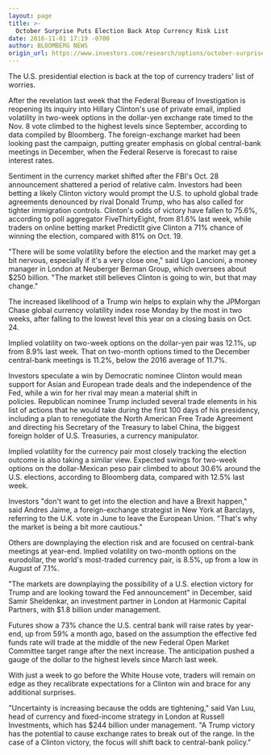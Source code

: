 ```yaml
---
layout: page
title: >-
  October Surprise Puts Election Back Atop Currency Risk List
date: 2016-11-01 17:19 -0700
author: BLOOMBERG NEWS
origin_url: https://www.investors.com/research/options/october-surprise-puts-u-s-vote-back-atop-currency-risk-list/
---
```





The U.S. presidential election is back at the top of currency traders' list of worries.


After the revelation last week that the Federal Bureau of Investigation is reopening its inquiry into Hillary Clinton's use of private email, implied volatility in two-week options in the dollar-yen exchange rate timed to the Nov. 8 vote climbed to the highest levels since September, according to data compiled by Bloomberg. The foreign-exchange market had been looking past the campaign, putting greater emphasis on global central-bank meetings in December, when the Federal Reserve is forecast to raise interest rates.


Sentiment in the currency market shifted after the FBI's Oct. 28 announcement shattered a period of relative calm. Investors had been betting a likely Clinton victory would prompt the U.S. to uphold global trade agreements denounced by rival Donald Trump, who has also called for tighter immigration controls. Clinton's odds of victory have fallen to 75.6%, according to poll aggregator FiveThirtyEight, from 81.6% last week, while traders on online betting market PredictIt give Clinton a 71% chance of winning the election, compared with 81% on Oct. 19.


"There will be some volatility before the election and the market may get a bit nervous, especially if it's a very close one," said Ugo Lancioni, a money manager in London at Neuberger Berman Group, which oversees about $250 billion. "The market still believes Clinton is going to win, but that may change."


The increased likelihood of a Trump win helps to explain why the JPMorgan Chase global currency volatility index rose Monday by the most in two weeks, after falling to the lowest level this year on a closing basis on Oct. 24.


Implied volatility on two-week options on the dollar-yen pair was 12.1%, up from 8.9% last week. That on two-month options timed to the December central-bank meetings is 11.2%, below the 2016 average of 11.7%.


Investors speculate a win by Democratic nominee Clinton would mean support for Asian and European trade deals and the independence of the Fed, while a win for her rival may mean a material shift in policies. Republican nominee Trump included several trade elements in his list of actions that he would take during the first 100 days of his presidency, including a plan to renegotiate the North American Free Trade Agreement and directing his Secretary of the Treasury to label China, the biggest foreign holder of U.S. Treasuries, a currency manipulator.


Implied volatility for the currency pair most closely tracking the election outcome is also taking a similar view. Expected swings for two-week options on the dollar-Mexican peso pair climbed to about 30.6% around the U.S. elections, according to Bloomberg data, compared with 12.5% last week.


Investors "don't want to get into the election and have a Brexit happen," said Andres Jaime, a foreign-exchange strategist in New York at Barclays, referring to the U.K. vote in June to leave the European Union. "That's why the market is being a bit more cautious."


Others are downplaying the election risk and are focused on central-bank meetings at year-end. Implied volatility on two-month options on the eurodollar, the world's most-traded currency pair, is 8.5%, up from a low in August of 7.1%.


"The markets are downplaying the possibility of a U.S. election victory for Trump and are looking toward the Fed announcement" in December, said Samir Sheldenkar, an investment partner in London at Harmonic Capital Partners, with $1.8 billion under management.


Futures show a 73% chance the U.S. central bank will raise rates by year-end, up from 59% a month ago, based on the assumption the effective fed funds rate will trade at the middle of the new Federal Open Market Committee target range after the next increase. The anticipation pushed a gauge of the dollar to the highest levels since March last week.


With just a week to go before the White House vote, traders will remain on edge as they recalibrate expectations for a Clinton win and brace for any additional surprises.


"Uncertainty is increasing because the odds are tightening," said Van Luu, head of currency and fixed-income strategy in London at Russell Investments, which has $244 billion under management. "A Trump victory has the potential to cause exchange rates to break out of the range. In the case of a Clinton victory, the focus will shift back to central-bank policy."




